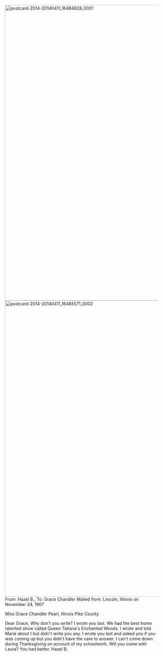 <html><body><a href="http://107.170.91.122/wp-content/uploads/2014/04/postcard-2014-20140411_16484828_0001.jpg"><img class="alignnone size-full wp-image-121" src="http://107.170.91.122/wp-content/uploads/2014/04/postcard-2014-20140411_16484828_0001.jpg" alt="postcard-2014-20140411_16484828_0001" width="1516" height="973"></a> <a href="http://107.170.91.122/wp-content/uploads/2014/04/postcard-2014-20140411_16485571_0002.jpg"><img class="alignnone size-full wp-image-122" src="http://107.170.91.122/wp-content/uploads/2014/04/postcard-2014-20140411_16485571_0002.jpg" alt="postcard-2014-20140411_16485571_0002" width="1539" height="975"></a>From: Hazel B., To: Grace Chandler
Mailed from: Lincoln, Illinois on November 24, 1907

Miss Grace Chandler
Pearl, Illinois
Pike County

Dear Grace,
Why don't you write? I wrote you last. We had the best home talented show called Queen Tatiana's Enchanted Woods. I wrote and told Marie about t but didn't write you any. I wrote you last and asked you if you was coming up but you didn't have the care to answer. I can't come down during Thanksgiving on account of my schoolwork. Will you come with Laura? You had better.
Hazel B.

 </body></html>